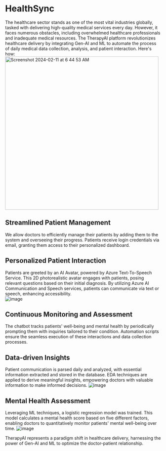 # HealthSync
The healthcare sector stands as one of the most vital industries globally, tasked with delivering high-quality medical services every day. However, it faces numerous obstacles, including overwhelmed healthcare professionals and inadequate medical resources. The TherapyAI platform revolutionizes healthcare delivery by integrating Gen-AI and ML to automate the process of daily medical data collection, analysis, and patient interaction. Here's how: <br>
<img width="496" alt="Screenshot 2024-02-11 at 6 44 53 AM" src="https://github.com/pramitbhatia25/hackalytics-2024/assets/109458161/a3ddf7cb-9a73-4c32-bb14-4a15152dbf48">

## Streamlined Patient Management
We allow doctors to efficiently manage their patients by adding them to the system and overseeing their progress. Patients receive login credentials via email, granting them access to their personalized dashboard.

## Personalized Patient Interaction
Patients are greeted by an AI Avatar, powered by Azure Text-To-Speech Service. This 2D photorealistic avatar engages with patients, posing relevant questions based on their initial diagnosis. By utilizing Azure AI Communication and Speech services, patients can communicate via text or speech, enhancing accessibility.<br>
![image](https://github.com/pramitbhatia25/hackalytics-2024/assets/109458161/f02607a1-8a15-44a1-9200-abe03d915b26)


## Continuous Monitoring and Assessment
The chatbot tracks patients' well-being and mental health by periodically prompting them with inquiries tailored to their condition. Automation scripts ensure the seamless execution of these interactions and data collection processes.

## Data-driven Insights
Patient communication is parsed daily and analyzed, with essential information extracted and stored in the database. EDA techniques are applied to derive meaningful insights, empowering doctors with valuable information to make informed decisions.
![image](https://github.com/pramitbhatia25/hackalytics-2024/assets/109458161/6a5912b5-f47e-4174-9944-c07055a615f9)


## Mental Health Assessment
Leveraging ML techniques, a logistic regression model was trained. This model calculates a mental health score based on five different factors, enabling doctors to quantitatively monitor patients' mental well-being over time.
![image](https://github.com/pramitbhatia25/hackalytics-2024/assets/109458161/e46d79d4-c8b3-47a1-bb9b-bda043ac93ac)


TherapyAI represents a paradigm shift in healthcare delivery, harnessing the power of Gen-AI and ML to optimize the doctor-patient relationship.
